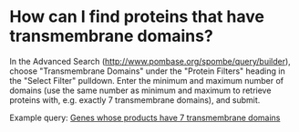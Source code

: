 # How can I find proteins that have transmembrane domains?
<!-- pombase_categories: Querying/Searching -->

In the Advanced Search (http://www.pombase.org/spombe/query/builder),
choose "Transmembrane Domains" under the "Protein Filters" heading in
the "Select Filter" pulldown. Enter the minimum and maximum number of
domains (use the same number as minimum and maximum to retrieve proteins
with, e.g. exactly 7 transmembrane domains), and submit.

Example query: [Genes whose products have 7 transmembrane domains](/spombe/query/builder?filter=37&value=%5B%7B%22param%22:%7B%22filter_1%22:%7B%22filter%22:%226%22,%22query_1%22:%227%22,%22query_2%22:%227%22%7D%7D,%22filter_count%22:%221%22%7D%5D)

